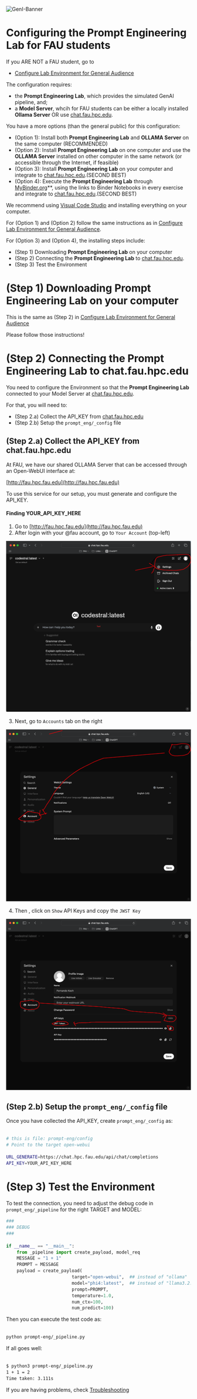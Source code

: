 ![GenI-Banner](https://github.com/genilab-fau/genial-fau.github.io/blob/8f1a2d3523f879e1082918c7bba19553cb6e7212/images/geni-lab-banner.png?raw=true)


# Configuring the Prompt Engineering Lab for FAU students

If you ARE NOT a FAU student, go to 
* [Configure Lab Environment for General Audience](https://github.com/genilab-fau/prompt-eng/blob/cb2fefa33f5a1c5a927f1246917f73943d3b99ce/CONFIG.MD)


The configuration requires:
* the **Prompt Engineering Lab**, which provides the simulated GenAI pipeline, and;
* a **Model Server**, whcih for FAU students can be either a locally installed **Ollama Server** OR use [chat.fau.hpc.edu](chat.fau.hpc.edu).

You have a more options (than the general public) for this configuration:

* (Option 1): Install both **Prompt Engineering Lab** and **OLLAMA Server** on the same computer (RECOMMENDED)
* (Option 2): Install **Prompt Engineering Lab** on one computer and use the **OLLAMA Server** installed on other computer in the same network (or accessible through the Internet, if feasible)
* (Option 3): Install **Prompt Engineering Lab** on your computer and integrate to [chat.fau.hpc.edu](chat.fau.hpc.edu).(SECOND BEST)
* (Option 4): Execute the **Prompt Engineering Lab** through [MyBinder.org](http://mybinder.org)**, using the links to Binder Notebooks in every exercise and integrate to [chat.fau.hpc.edu](chat.fau.hpc.edu).(SECOND BEST)

We recommend using [Visual Code Studio](https://code.visualstudio.com) and installing everything on your computer.

For (Option 1) and (Option 2) follow the same instructions as in [Configure Lab Environment for General Audience](https://github.com/genilab-fau/prompt-eng/blob/cb2fefa33f5a1c5a927f1246917f73943d3b99ce/CONFIG.MD).



For (Option 3) and (Option 4), the installing steps include:
* (Step 1) Downloading **Prompt Engineering Lab** on your computer
* (Step 2) Connecting the **Prompt Engineering Lab** to [chat.fau.hpc.edu](chat.fau.hpc.edu).
* (Step 3) Test the Environment



# (Step 1) Downloading **Prompt Engineering Lab** on your computer

This is the same as (Step 2) in [Configure Lab Environment for General Audience](https://github.com/genilab-fau/prompt-eng/blob/cb2fefa33f5a1c5a927f1246917f73943d3b99ce/CONFIG.MD)

Please follow those instructions!

# (Step 2) Connecting the **Prompt Engineering Lab** to chat.fau.hpc.edu

You need to configure the Environment so that the **Prompt Engineering Lab** connected to your Model Server at [chat.fau.hpc.edu](chat.fau.hpc.edu).

For that, you will need to:
* (Step 2.a) Collect the API_KEY from [chat.fau.hpc.edu](chat.fau.hpc.edu)
* (Step 2.b) Setup the `prompt_eng/_config` file


## (Step 2.a) Collect the API_KEY from chat.fau.hpc.edu

At FAU, we have our shared OLLAMA Server that can be accessed through an Open-WebUI interface at:

[http://fau.hpc.fau.edu](http://fau.hpc.fau.edu)

To use this service for our setup, you must generate and configure the API_KEY.

#### Finding **YOUR_API_KEY_HERE** 

1. Go to [http://fau.hpc.fau.edu](http://fau.hpc.fau.edu)
2. After login with your @fau account, go to `Your Account` (top-left)

![Your Account](./images/chatfau-login.png)

3. Next, go to `Accounts` tab on the right

![Account Tab](./images/chatfau-account.png)

4. Then , click on `Show` API Keys and copy the `JWST Key` 

![API Key](./images/chatfau-key.png)



## (Step 2.b) Setup the `prompt_eng/_config` file


Once you have collected the API_KEY, create `prompt_eng/_config` as:

```bash

# this is file: prompt-eng/config
# Point to the target open-webui

URL_GENERATE=https://chat.hpc.fau.edu/api/chat/completions
API_KEY=YOUR_API_KEY_HERE

```

# (Step 3) Test the Environment


To test the connection, you need to adjust the debug code in `prompt_eng/_pipeline` for the right TARGET and MODEL:

```python
###
### DEBUG
###

if __name__ == "__main__":
    from _pipeline import create_payload, model_req
    MESSAGE = "1 + 1"
    PROMPT = MESSAGE 
    payload = create_payload(
                         target="open-webui",  ## instead of "ollama"   
                         model="phi4:latest",  ## instead of "llama3.2:latest", 
                         prompt=PROMPT, 
                         temperature=1.0, 
                         num_ctx=100, 
                         num_predict=100)


```

Then you can execute the test code as:

```bash

python prompt-eng/_pipeline.py

```


If all goes well:


```bash

$ python3 prompt-eng/_pipeline.py
1 + 1 = 2
Time taken: 3.111s

```

If you are having problems, check [Troubleshooting ](https://github.com/genilab-fau/prompt-eng/blob/cb2fefa33f5a1c5a927f1246917f73943d3b99ce/TROUBLESHOOTING.md)

